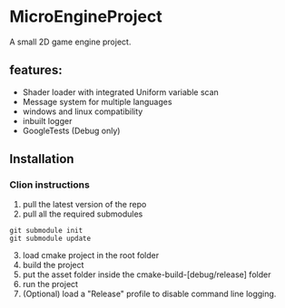 # MicroEngineProject
A small 2D game engine project.

## features:
- Shader loader with integrated Uniform variable scan
- Message system for multiple languages
- windows and linux compatibility
- inbuilt logger
- GoogleTests (Debug only)

## Installation
### Clion instructions

1. pull the latest version of the repo
2. pull all the required submodules
```
git submodule init
git submodule update
```
3. load cmake project in the root folder
4. build the project
5. put the asset folder inside the cmake-build-[debug/release] folder
6. run the project
7. (Optional) load a "Release" profile to disable command line logging. 